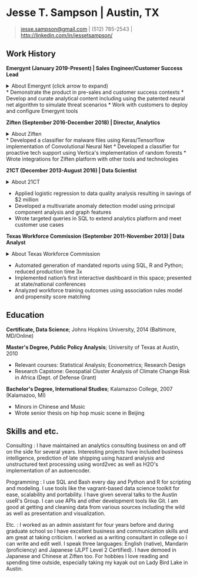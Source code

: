 Jesse T. Sampson | Austin, TX
============

> <jesse.sampson@gmail.com> | (512) 785-2543 | <http://linkedin.com/in/jessetsampson/>	

Work History
----------

**Emergynt (January 2019-Present) | Sales Engineer/Customer Success Lead**
<details><summary>About Emergynt (click arrow to expand)</summary>Emergynt is a Digital Risk analysis company. Our tools help customers establish and communicate corporate Digital Risk Appetite and manage to those expectations. We make it easy to tell a compelling--yet rigorous and externally defensible--Risk Story to boards, investors, regulators or anyone.
</details>
* Demonstrate the product in pre-sales and customer success contexts
* Develop and curate analytical content including using the patented neural net algorithm to simulate threat scenarios
* Work with customers to deploy and configure Emergynt tools
 
**Ziften (September 2016-December 2018) | Director, Analytics**
<details><summary>About Ziften</summary>Ziften is an Endpoint Protection Platform company offering Endpoint Detection and Response, Advanced Antivirus and more. I was responsible for making sure useful results come out of the platform, developing new methods and techniques to improve the value of our offering and supporting the success of our information security engagements across industries which required a unique mix of analytical, communication, and data engineering skills. 
</details>
* Developed a classifier for malware files using Keras/Tensorflow implementation of Convolutional Neural Net 
* Developed a classifier for proactive tech support using Vertica's implementation of random forests 
* Wrote integrations for Ziften platform with other tools and technologies

**21CT (December 2013-August 2016) | Data Scientist**
<details><summary>About 21CT</summary>21CT (now Pulselight) is a data analytics company in the health care space. At 21CT I learned how to develop on a platform as well as how to get business results from data science techniques. I also advanced from data analyst to the data science team after using regression analysis to identify data quality issues leading to savings over $2 million. 
</details>

* Applied logistic regression to data quality analysis resulting in savings of $2 million 
* Developed a multivariate anomaly detection model using principal component analysis and graph features
* Wrote targeted queries in SQL to extend analytics platform and meet customer use cases 

**Texas Workforce Commission (September 2011-November 2013) | Data Analyst**
<details><summary>About Texas Workforce Commission</summary>The Texas Workforce Commission is a state agency that runs many education and training programs among other things. At TWC I was responsible for getting/cleaning data and using SQL, R and Python to evaluate workforce training program outcomes. I also worked on projections, surveys, and provided datasets to research partners. 
</details>

* Automated generation of mandated reports using SQL, R and Python; reduced production time 3x
* Implemented nation’s first interactive dashboard in this space; presented at state/national conferences
* Analyzed workforce training outcomes using association rules model and propensity score matching  

Education
---------
**Certificate, Data Science**; Johns Hopkins University, 2014 (Baltimore, MD/Online) 

**Master's Degree, Public Policy Analysis**; University of Texas at Austin, 2010 

* Relevant courses: Statistical Analysis; Econometrics; Research Design
* Research Capstone: Geospatial Cluster Analysis of Climate Change Risk in Africa (Dept. of Defense Grant)

**Bachelor's Degree, International Studies**; Kalamazoo College, 2007 (Kalamazoo, MI)

* Minors in Chinese and Music
* Wrote senior thesis on hip hop music scene in Beijing

Skills and etc.
----------------------------------------
Consulting
: I have maintained an analytics consulting business on and off on the side for several years. Interesting projects have included business intelligence, prediction of late shipping using hazard analysis and unstructured text processing using word2vec as well as H2O's implementation of an autoencoder. 

Programming
: I use SQL and Bash every day and Python and R for scripting and modeling. I use tools like the vagrant-based data science toolkit for ease, scalability and portability. I have given several talks to the Austin useR's Group. I can use APIs and other development tools like Git. I am good at getting and cleaning data from various sources including the wild as well as presentation and visualization.

Etc.
: I worked as an admin assistant for four years before and during graduate school so I have excellent business and communication skills and am great at taking criticism. I worked as a writing consultant in college so I can write and edit well. I speak three languages: English (native), Mandarin (proficiency) and Japanese (JLPT Level 2 Certified). I have demoed in Japanese and Chinese at Ziften too. For hobbies I love reading and spending time outside, especially taking my kayak out on Lady Bird Lake in Austin. 

